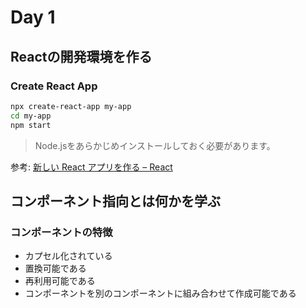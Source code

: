 Day 1
===

Reactの開発環境を作る
---

### Create React App

```bash
npx create-react-app my-app
cd my-app
npm start
```

> Node.jsをあらかじめインストールしておく必要があります。

参考: [新しい React アプリを作る – React](https://ja.reactjs.org/docs/create-a-new-react-app.html)

コンポーネント指向とは何かを学ぶ
---

### コンポーネントの特徴

- カプセル化されている
- 置換可能である
- 再利用可能である
- コンポーネントを別のコンポーネントに組み合わせて作成可能である